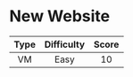 # New Website

| Type | Difficulty | Score |
| :--: | :--------: | :---: |
|  VM  |    Easy    |  10   |
